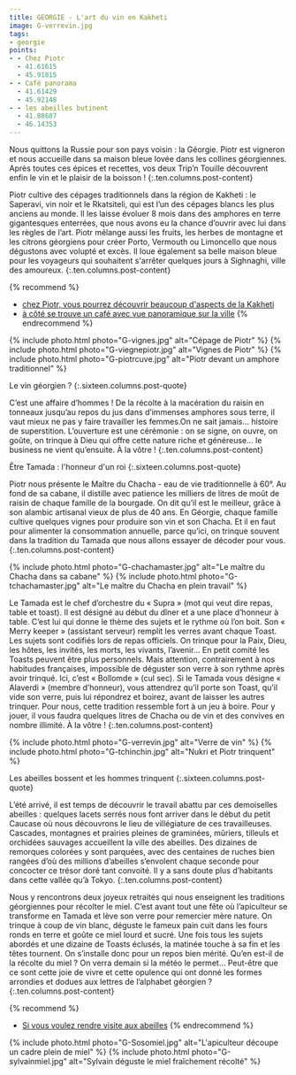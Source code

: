 ```yaml
---
title: GEORGIE - L'art du vin en Kakheti
image: G-verrevin.jpg
tags:
- georgie
points:
- - Chez Piotr
  - 41.61615
  - 45.91815
- - Café panorama
  - 41.61429
  - 45.92148
- - les abeilles butinent
  - 41.88687
  - 46.14353
---
```


Nous quittons la Russie pour son pays voisin : la Géorgie. Piotr est vigneron et nous accueille dans sa maison bleue lovée dans les collines géorgiennes. Après toutes ces épices et recettes, vos deux Trip’n Touille découvrent enfin le vin et le plaisir de la boisson !
{:.ten.columns.post-content}

<!--fin extrait-->

Piotr cultive des cépages traditionnels dans la région de Kakheti : le Saperavi, vin noir et le Rkatsiteli, qui est l’un des cépages blancs les plus anciens au monde. Il les laisse évoluer 8 mois dans des amphores en terre gigantesques enterrées, que nous avons eu la chance d’ouvrir avec lui dans les règles de l’art. Piotr mélange aussi les fruits, les herbes de montagne et les citrons géorgiens pour créer Porto, Vermouth ou Limoncello que nous dégustons avec volupté et excès. Il loue également sa belle maison bleue pour les voyageurs qui souhaitent s'arrêter quelques jours à Sighnaghi, ville des amoureux.
{:.ten.columns.post-content}

{% recommend %}
- [chez Piotr, vous pourrez découvrir beaucoup d'aspects de la Kakheti](https://www.airbnb.fr/rooms/7738942)
- [à côté se trouve un café avec vue panoramique sur la ville](https://www.openstreetmap.org/node/4312238104)
{% endrecommend %}

{% include photo.html photo="G-vignes.jpg" alt="Cépage de Piotr" %}
{% include photo.html photo="G-viegnepiotr.jpg" alt="Vignes de Piotr" %}
{% include photo.html photo="G-piotrcuve.jpg" alt="Piotr devant un amphore traditionnel" %}

Le vin géorgien ?
{:.sixteen.columns.post-quote}

C’est une affaire d’hommes ! De la récolte à la macération du raisin en tonneaux jusqu’au repos du jus dans d’immenses amphores sous terre, il vaut mieux ne pas y faire travailler les femmes.On ne sait jamais... histoire de superstition. L’ouverture est une cérémonie : on se signe, on ouvre, on goûte, on trinque à Dieu qui offre cette nature riche et généreuse… le business ne vient qu’ensuite. À la vôtre !
{:.ten.columns.post-content}

Être Tamada : l'honneur d'un roi
{:.sixteen.columns.post-quote}

Piotr nous présente le Maître du Chacha - eau de vie traditionnelle à 60°. Au fond de sa cabane, il distille avec patience les milliers de litres de moût de raisin de chaque famille de la bourgade. On dit qu’il est le meilleur, grâce à son alambic artisanal vieux de plus de 40 ans. En Géorgie, chaque famille cultive quelques vignes pour produire son vin et son Chacha. Et il en faut pour alimenter la consommation annuelle, parce qu’ici, on trinque souvent dans la tradition du Tamada que nous allons essayer de décoder pour vous.
{:.ten.columns.post-content}

{% include photo.html photo="G-chachamaster.jpg" alt="Le maître du Chacha dans sa cabane" %}
{% include photo.html photo="G-tchachamaster.jpg" alt="Le maître du Chacha en plein travail" %}

Le Tamada est le chef d’orchestre du « Supra » (mot qui veut dire repas, table et toast). Il est désigné au début du dîner et a une place d’honneur à table. C’est lui qui donne le thème des sujets et le rythme où l’on boit. Son « Merry keeper » (assistant serveur) remplit les verres avant chaque Toast. Les sujets sont codifiés lors de repas officiels. On trinque pour la Paix, Dieu, les hôtes, les invités, les morts, les vivants, l’avenir… En petit comité les Toasts peuvent être plus personnels. Mais attention, contrairement à nos habitudes françaises, impossible de déguster son verre à son rythme après avoir trinqué. Ici, c’est « Bollomde » (cul sec). Si le Tamada vous désigne « Alaverdi » (membre d’honneur), vous attendrez qu’il porte son Toast, qu’il vide son verre, puis lui répondrez et boirez, avant de laisser les autres trinquer. Pour nous, cette tradition ressemble fort à un jeu à boire. Pour y jouer, il vous faudra quelques litres de Chacha ou de vin et des convives en nombre illimité. À la vôtre !
{:.ten.columns.post-content}

{% include photo.html photo="G-verrevin.jpg" alt="Verre de vin" %}
{% include photo.html photo="G-tchinchin.jpg" alt="Nukri et Piotr trinquent" %}

Les abeilles bossent et les hommes trinquent
{:.sixteen.columns.post-quote}

L’été arrivé, il est temps de découvrir le travail abattu par ces demoiselles abeilles : quelques lacets serrés nous font arriver dans le début du petit Caucase où nous découvrons le lieu de villégiature de ces travailleuses. Cascades, montagnes et prairies pleines de graminées, mûriers, tilleuls et orchidées sauvages accueillent la ville des abeilles. Des dizaines de remorques colorées y sont parquées, avec des centaines de ruches bien rangées d’où des millions d’abeilles s’envolent chaque seconde pour concocter ce trésor doré tant convoité. Il y a sans doute plus d’habitants dans cette vallée qu’à Tokyo.
{:.ten.columns.post-content}

Nous y rencontrons deux joyeux retraités qui nous enseignent les traditions géorgiennes pour récolter le miel. C’est avant tout une fête où l’apiculteur se transforme en Tamada et lève son verre pour remercier mère nature. On trinque à coup de vin blanc, déguste le fameux pain cuit dans les fours ronds en terre et goûte ce miel lourd et sucré. Une fois tous les sujets abordés et une dizaine de Toasts éclusés, la matinée touche à sa fin et les têtes tournent. On s’installe donc pour un repos bien mérité. Qu’en est-il de la récolte du miel ? On verra demain si la météo le permet… Peut-être que ce sont cette joie de vivre et cette opulence qui ont donné les formes arrondies et dodues aux lettres de l’alphabet géorgien ?
{:.ten.columns.post-content}

{% recommend %}
- [Si vous voulez rendre visite aux abeilles](https://www.openstreetmap.org/node/449065896#map=14/41.8869/46.1435)
{% endrecommend %}

{% include photo.html photo="G-Sosomiel.jpg" alt="L'apiculteur découpe un cadre plein de miel" %}
{% include photo.html photo="G-sylvainmiel.jpg" alt="Sylvain déguste le miel fraîchement récolté" %}

